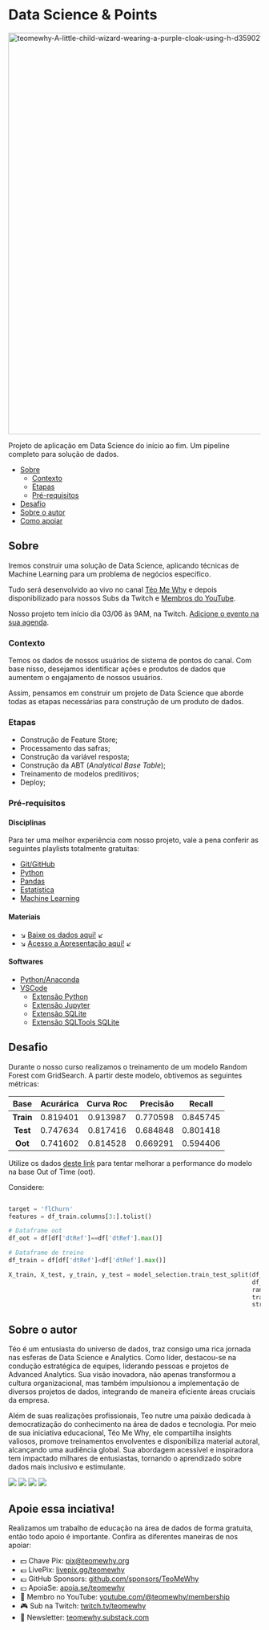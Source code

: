# Data Science & Points

<img src="https://i.ibb.co/cc3d5Lq/teomewhy-A-little-child-wizard-wearing-a-purple-cloak-using-h-d359021c-4186-4e11-9693-a6e4f1b1b7c5-3.png" alt="teomewhy-A-little-child-wizard-wearing-a-purple-cloak-using-h-d359021c-4186-4e11-9693-a6e4f1b1b7c5-3" border="0" width=800>

Projeto de aplicação em Data Science do início ao fim. Um pipeline completo para solução de dados.

- [Sobre](#sobre)
  - [Contexto](#contexto)
  - [Etapas](#etapas)
  - [Pré-requisitos](#pré-requisitos)
- [Desafio](#desafio)
- [Sobre o autor](#sobre-o-autor)
- [Como apoiar](#apoie-essa-inciativa)

## Sobre
Iremos construir uma solução de Data Science, aplicando técnicas de Machine Learning para um problema de negócios específico.

Tudo será desenvolvido ao vivo no canal [Téo Me Why](https://teomewhy.org) e depois disponibilizado para nossos Subs da Twitch e [Membros do YouTube](https://www.youtube.com/channel/UC-Xa9J9-B4jBOoBNIHkMMKA/join).

Nosso projeto tem início dia 03/06 às 9AM, na Twitch. [Adicione o evento na sua agenda](https://calendar.google.com/calendar/event?action=TEMPLATE&tmeid=NWVrdGU3N3BrNTlzcjZoMXZ1N3RoanJtdjhfMjAyNDA2MDNUMTIwMDAwWiB0ZW9AdGVvbWV3aHkub3Jn&tmsrc=teo%40teomewhy.org&scp=ALL).

### Contexto
Temos os dados de nossos usuários de sistema de pontos do canal. Com base nisso, desejamos identificar ações e produtos de dados que aumentem o engajamento de nossos usuários.

Assim, pensamos em construir um projeto de Data Science que aborde todas as etapas necessárias para construção de um produto de dados.

### Etapas
- Construção de Feature Store;
- Processamento das safras;
- Construção da variável resposta;
- Construção da ABT (*Analytical Base Table*);
- Treinamento de modelos preditivos;
- Deploy;

### Pré-requisitos

#### Disciplinas

Para ter uma melhor experiência com nosso projeto, vale a pena conferir as seguintes playlists totalmente gratuitas:

- [Git/GitHub](https://www.youtube.com/playlist?list=PLvlkVRRKOYFQ3cfYPjLeQ0KvrQ8bG5H11)
- [Python](https://www.youtube.com/playlist?list=PLvlkVRRKOYFRXdquucikNbwYeFzzzYIGb)
- [Pandas](https://www.youtube.com/playlist?list=PLvlkVRRKOYFSl-XCxNQ1u3uOLvDnYxupG)
- [Estatística](https://www.youtube.com/playlist?list=PLvlkVRRKOYFSWIyhwq4Nu8sNd_GfOi1tj)
- [Machine Learning](https://www.youtube.com/playlist?list=PLvlkVRRKOYFTXcpttQSZmv1wDg7F3uH7o)

#### Materiais

- :arrow_lower_right: [Baixe os dados aqui!](https://drive.google.com/drive/folders/1JLzofrtaVQdo0PdUysNWjNsBdAaI21EJ?usp=sharing) :arrow_lower_left:
- :arrow_lower_right: [Acesso a Apresentação aqui!](https://docs.google.com/presentation/d/1zMTsaAeoMX9ico13PVd7_tOffE8kUH-IOA5kCjSYIx8/edit?usp=sharing) :arrow_lower_left:

#### Softwares
- [Python/Anaconda](anaconda.com/download)
- [VSCode](https://code.visualstudio.com/download)
  - [Extensão Python](https://marketplace.visualstudio.com/items?itemName=ms-python.python)
  - [Extensão Jupyter](https://marketplace.visualstudio.com/items?itemName=ms-toolsai.jupyter)
  - [Extensão SQLite](https://marketplace.visualstudio.com/items?itemName=alexcvzz.vscode-sqlite)
  - [Extensão SQLTools SQLite](https://marketplace.visualstudio.com/items?itemName=mtxr.sqltools-driver-sqlite)

## Desafio

Durante o nosso curso realizamos o treinamento de um modelo Random Forest com GridSearch. A partir deste modelo, obtivemos as seguintes métricas:

| Base  | Acurárica | Curva Roc |	Precisão | Recall   |
| :---: | :---:     | :---:     | ---:     | :---:    |
| **Train** | 0.819401  | 0.913987  |	0.770598 | 0.845745 |
| **Test**  | 0.747634  | 0.817416  |	0.684848 | 0.801418 |
| **Oot**   | 0.741602  | 0.814528  |	0.669291 | 0.594406 |

Utilize os dados [deste link](https://docs.google.com/spreadsheets/d/1zcP7CKDcqEkhK2b_g27yGY226ZaX_kX4UxBsNQfM9RQ/edit?usp=sharing) para tentar melhorar a performance do modelo na base Out of Time (oot).

Considere:

```python

target = 'flChurn'
features = df_train.columns[3:].tolist()

# Dataframe oot
df_oot = df[df['dtRef']==df['dtRef'].max()]

# Dataframe de treino
df_train = df[df['dtRef']<df['dtRef'].max()]

X_train, X_test, y_train, y_test = model_selection.train_test_split(df_train[features],
                                                                    df_train[target],
                                                                    random_state=42,
                                                                    train_size=0.8,
                                                                    stratify=df_train[target])

```

## Sobre o autor

Téo é um entusiasta do universo de dados, traz consigo uma rica jornada nas esferas de Data Science e Analytics. Como líder, destacou-se na condução estratégica de equipes, liderando pessoas e projetos de Advanced Analytics. Sua visão inovadora, não apenas transformou a cultura organizacional, mas também impulsionou a implementação de diversos projetos de dados, integrando de maneira eficiente áreas cruciais da empresa.

Além de suas realizações profissionais, Teo nutre uma paixão dedicada à democratização do conhecimento na área de dados e tecnologia. Por meio de sua iniciativa educacional, Téo Me Why, ele compartilha insights valiosos, promove treinamentos envolventes e disponibiliza material autoral, alcançando uma audiência global. Sua abordagem acessível e inspiradora tem impactado milhares de entusiastas, tornando o aprendizado sobre dados mais inclusivo e estimulante.

<div> 
  <a href="https://instagram.com/teomewhy" target="_blank"><img src="https://img.shields.io/badge/-Instagram-%23E4405F?style=for-the-badge&logo=instagram&logoColor=white" target="_blank"></a>
  <a href="https://www.linkedin.com/in/teocalvo/" target="_blank"><img src="https://img.shields.io/badge/-LinkedIn-%230077B5?style=for-the-badge&logo=linkedin&logoColor=white" target="_blank"></a> 
  <a href="https://www.twitch.tv/teomewhy" target="_blank"><img src="https://img.shields.io/badge/Twitch-9146FF?style=for-the-badge&logo=twitch&logoColor=white" target="_blank"></a>
  <a href="https://www.youtube.com/channel/UC-Xa9J9-B4jBOoBNIHkMMKA" target="_blank"><img src="https://img.shields.io/badge/YouTube-FF0000?style=for-the-badge&logo=youtube&logoColor=white" target="_blank"></a>
</div>

## Apoie essa inciativa!

Realizamos um trabalho de educação na área de dados de forma gratuita, então todo apoio é importante. Confira as diferentes maneiras de nos apoiar:

- 💵 Chave Pix: pix@teomewhy.org
- 💶 LivePix: [livepix.gg/teomewhy](livepix.gg/teomewhy)
- 💷 GitHub Sponsors: [github.com/sponsors/TeoMeWhy](github.com/sponsors/TeoMeWhy)
- 💴 ApoiaSe: [apoia.se/teomewhy](apoia.se/teomewhy)
- 🎥 Membro no YouTube: [youtube.com/@teomewhy/membership](https://www.youtube.com/@teomewhy/membership)
- 🎮 Sub na Twitch: [twitch.tv/teomewhy](https://www.twitch.tv/teomewhy)
- 💌 Newsletter: [teomewhy.substack.com](https://teomewhy.substack.com/)
